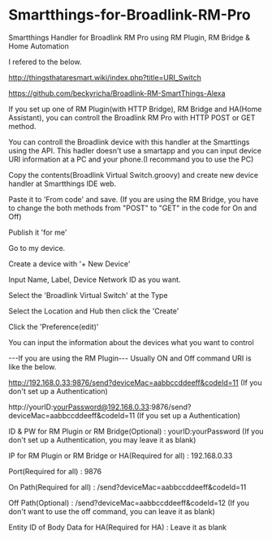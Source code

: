 # Smartthings-for-Broadlink-RM-Pro
Smartthings Handler for Broadlink RM Pro using RM Plugin, RM Bridge &amp; Home Automation

I refered to the below.

http://thingsthataresmart.wiki/index.php?title=URI_Switch

https://github.com/beckyricha/Broadlink-RM-SmartThings-Alexa


If you set up one of RM Plugin(with HTTP Bridge), RM Bridge and HA(Home Assistant), you can controll the Broadlink RM Pro with HTTP POST or GET method.

You can controll the Broadlink device with this handler at the Smarttings using the API. This hadler doesn't use a smartapp and you can input device URI information at a PC and your phone.(I recommand you to use the PC)



Copy the contents(Broadlink Virtual Switch.groovy) and create new device handler at Smartthings IDE web.

Paste it to 'From code' and save.
(If you are using the RM Bridge, you have to change the both methods from "POST" to "GET" in the code for On and Off)

Publish it 'for me'

Go to my device.

Create a device with '+ New Device'

Input Name, Label, Device Network ID as you want.

Select the 'Broadlink Virtual Switch' at the Type

Select the Location and Hub then click the 'Create'

Click the 'Preference(edit)'

You can input the information about the devices what you want to control


---If you are using the RM Plugin---
Usually ON and Off command URI is like the below.

http://192.168.0.33:9876/send?deviceMac=aabbccddeeff&codeId=11 (If you don't set up a Authentication)

http://yourID:yourPassword@192.168.0.33:9876/send?deviceMac=aabbccddeeff&codeId=11 (If you set up a Authentication)

ID & PW for RM Plugin or RM Bridge(Optional) : yourID:yourPassword (If you don't set up a Authentication, you may leave it as blank)

IP for RM Plugin or RM Bridge or HA(Required for all) : 192.168.0.33

Port(Required for all) : 9876

On Path(Required for all) : /send?deviceMac=aabbccddeeff&codeId=11

Off Path(Optional) : /send?deviceMac=aabbccddeeff&codeId=12 (If you don't want to use the off command, you can leave it as blank)

Entity ID of Body Data for HA(Required for HA) : Leave it as blank


